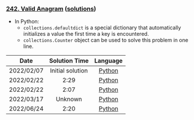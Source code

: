 ### [242. Valid Anagram](https://leetcode.com/problems/valid-anagram/) ([solutions](https://github.com/pete-debiase/Comprog/blob/main/Solutions/242.%20Valid%20Anagram/))
- In Python:
    + `collections.defaultdict` is a special dictionary that automatically initializes a value the first time a key is encountered.
    + `collections.Counter` object can be used to solve this problem in one line.

|    Date    |  Solution Time   |                                                         Language                                                         |
|:----------:|:----------------:|:------------------------------------------------------------------------------------------------------------------------:|
| 2022/02/07 | Initial solution |      [Python](https://github.com/pete-debiase/Comprog/blob/main/Solutions/242.%20Valid%20Anagram/valid_anagram.py)       |
| 2022/02/22 |       2:29       | [Python](https://github.com/pete-debiase/Comprog/blob/main/Solutions/242.%20Valid%20Anagram/valid_anagram_2022-02-11.py) |
| 2022/02/22 |       2:07       | [Python](https://github.com/pete-debiase/Comprog/blob/main/Solutions/242.%20Valid%20Anagram/valid_anagram_2022-02-22.py) |
| 2022/03/17 |     Unknown      | [Python](https://github.com/pete-debiase/Comprog/blob/main/Solutions/242.%20Valid%20Anagram/valid_anagram_2022-03-17.py) |
| 2022/06/24 |       2:20       | [Python](https://github.com/pete-debiase/Comprog/blob/main/Solutions/242.%20Valid%20Anagram/valid_anagram_2022-06-24.py) |
